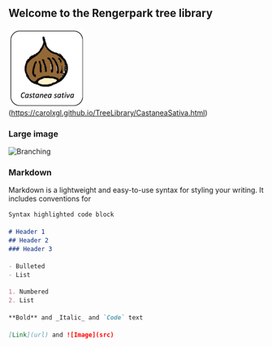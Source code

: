 ## Welcome to the Rengerpark tree library

![Castanea](https://raw.githubusercontent.com/carolxgl/TreeLibrary/gh-pages/images/cassat_icon.png)(https://carolxgl.github.io/TreeLibrary/CastaneaSativa.html)





### Large image

![Branching](https://guides.github.com/activities/hello-world/branching.png)

### Markdown

Markdown is a lightweight and easy-to-use syntax for styling your writing. It includes conventions for

```markdown
Syntax highlighted code block

# Header 1
## Header 2
### Header 3

- Bulleted
- List

1. Numbered
2. List

**Bold** and _Italic_ and `Code` text

[Link](url) and ![Image](src)
```

